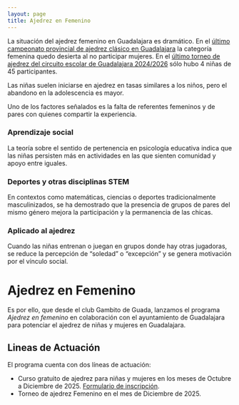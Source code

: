 ```yaml
---
layout: page
title: Ajedrez en Femenino
---
```


La situación del ajedrez femenino en Guadalajara es dramático. En el [último campeonato provincial de ajedrez clásico en Guadalajara](https://info64.org/cto-provincial-de-ajedrez-estandar-abs-fem-y-vet-guadalaja-2025/standings) la categoría femenina quedo desierta al no participar mujeres. En el [último torneo de ajedrez del circuito escolar de Guadalajara 2024/2026](https://info64.org/circuito-provincial-escolar-guadalajara-2025-jadraque) sólo hubo 4 niñas de 45 participantes.

Las niñas suelen iniciarse en ajedrez en tasas similares a los niños, pero el abandono en la adolescencia es mayor. 

Uno de los factores señalados es la falta de referentes femeninos y de pares con quienes compartir la experiencia.

### Aprendizaje social

La teoría sobre el sentido de pertenencia en psicología educativa indica que las niñas persisten más en actividades en las que sienten comunidad y apoyo entre iguales.

### Deportes y otras disciplinas STEM

En contextos como matemáticas, ciencias o deportes tradicionalmente masculinizados, se ha demostrado que la presencia de grupos de pares del mismo género mejora la participación y la permanencia de las chicas.

### Aplicado al ajedrez

Cuando las niñas entrenan o juegan en grupos donde hay otras jugadoras, se reduce la percepción de “soledad” o “excepción” y se genera motivación por el vínculo social.

# Ajedrez en Femenino

Es por ello, que desde el club Gambito de Guada, lanzamos el programa _Ajedrez en femenino_ en colaboración con el ayuntamiento de Guadalajara para potenciar el ajedrez de niñas y mujeres en Guadalajara.

## Lineas de Actuación

El programa cuenta con dos líneas de actuación:

- Curso gratuito de ajedrez para niñas y mujeres en los meses de Octubre a Diciembre de 2025. [Formulario de inscripción](https://docs.google.com/forms/d/1m1m331MDMvuu9yV5Zfpr41WixyZOEcJo4Zu5PUrBSxA/edit?pli=1).
- Torneo de ajedrez Femenino en el mes de Diciembre de 2025.


